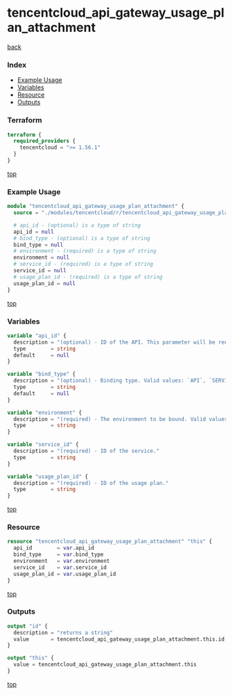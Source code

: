 # tencentcloud_api_gateway_usage_plan_attachment

[back](../tencentcloud.md)

### Index

- [Example Usage](#example-usage)
- [Variables](#variables)
- [Resource](#resource)
- [Outputs](#outputs)

### Terraform

```terraform
terraform {
  required_providers {
    tencentcloud = ">= 1.56.1"
  }
}
```

[top](#index)

### Example Usage

```terraform
module "tencentcloud_api_gateway_usage_plan_attachment" {
  source = "./modules/tencentcloud/r/tencentcloud_api_gateway_usage_plan_attachment"

  # api_id - (optional) is a type of string
  api_id = null
  # bind_type - (optional) is a type of string
  bind_type = null
  # environment - (required) is a type of string
  environment = null
  # service_id - (required) is a type of string
  service_id = null
  # usage_plan_id - (required) is a type of string
  usage_plan_id = null
}
```

[top](#index)

### Variables

```terraform
variable "api_id" {
  description = "(optional) - ID of the API. This parameter will be required when `bind_type` is `API`."
  type        = string
  default     = null
}

variable "bind_type" {
  description = "(optional) - Binding type. Valid values: `API`, `SERVICE`. Default value is `SERVICE`."
  type        = string
  default     = null
}

variable "environment" {
  description = "(required) - The environment to be bound. Valid values: `test`, `prepub`, `release`."
  type        = string
}

variable "service_id" {
  description = "(required) - ID of the service."
  type        = string
}

variable "usage_plan_id" {
  description = "(required) - ID of the usage plan."
  type        = string
}
```

[top](#index)

### Resource

```terraform
resource "tencentcloud_api_gateway_usage_plan_attachment" "this" {
  api_id        = var.api_id
  bind_type     = var.bind_type
  environment   = var.environment
  service_id    = var.service_id
  usage_plan_id = var.usage_plan_id
}
```

[top](#index)

### Outputs

```terraform
output "id" {
  description = "returns a string"
  value       = tencentcloud_api_gateway_usage_plan_attachment.this.id
}

output "this" {
  value = tencentcloud_api_gateway_usage_plan_attachment.this
}
```

[top](#index)